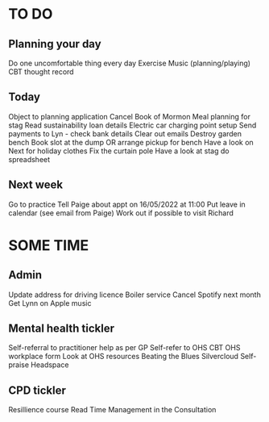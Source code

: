 # TO DO
## Planning your day
Do one uncomfortable thing every day
Exercise
Music (planning/playing)
CBT thought record

## Today
Object to planning application
Cancel Book of Mormon
Meal planning for stag
Read sustainability loan details
Electric car charging point setup
Send payments to Lyn - check bank details
Clear out emails
Destroy garden bench
Book slot at the dump
OR arrange pickup for bench
Have a look on Next for holiday clothes
Fix the curtain pole
Have a look at stag do spreadsheet

## Next week
Go to practice
Tell Paige about appt on 16/05/2022 at 11:00
Put leave in calendar (see email from Paige)
Work out if possible to visit Richard

# SOME  TIME
## Admin
Update address for driving licence
Boiler service
Cancel Spotify next month
Get Lynn on Apple music

## Mental health tickler
Self-referral to practitioner help as per GP
Self-refer to OHS CBT
OHS workplace form
Look at OHS resources
Beating the Blues
Silvercloud
Self-praise
Headspace

## CPD tickler
Resillience course
Read Time Management in the Consultation



